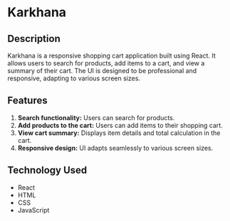 # Karkhana



## Description

Karkhana is a responsive shopping cart application built using React. It allows users to search for products, add items to a cart, and view a summary of their cart. The UI is designed to be professional and responsive, adapting to various screen sizes.

## Features

1. **Search functionality:** Users can search for products.
2. **Add products to the cart:** Users can add items to their shopping cart.
3. **View cart summary:** Displays item details and total calculation in the cart.
4. **Responsive design:** UI adapts seamlessly to various screen sizes.

## Technology Used

- React
- HTML
- CSS
- JavaScript



